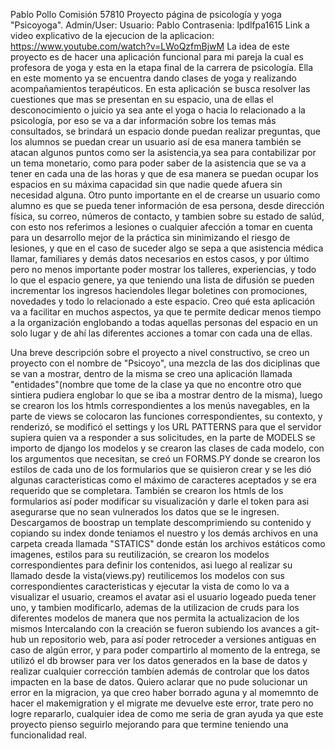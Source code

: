 Pablo Pollo 
Comisión 57810
Proyecto página de psicología y yoga "Psicoyoga".
Admin/User:
Usuario: Pablo
Contrasenia: lpdlfpa1615
Link a video explicativo de la ejecucion de la aplicacion: https://www.youtube.com/watch?v=LWoQzfmBjwM
La idea de este proyecto es de hacer una aplicación funcional para mi pareja la cual es profesora de yoga y esta en la etapa final de la carrera de psicología. Ella en este momento ya se encuentra dando clases de yoga y realizando acompañamientos terapéuticos.
En esta aplicación se busca resolver las cuestiones que mas se presentan en su espacio, una de ellas el desconocimiento o juicio ya sea ante el yoga o hacia lo relacionado a la psicología, por eso se va a dar información sobre los temas más consultados, se brindará un espacio donde puedan realizar preguntas, que los alumnos se puedan crear un usuario así de esa manera también se atacan algunos puntos como ser la asistencia,ya sea para contabilizar por un tema monetario, como para poder saber de la asistencia que se va a tener en cada una de las horas y que de esa manera se puedan ocupar los espacios en su máxima capacidad sin que nadie quede afuera sin necesidad alguna. Otro punto importante en el de crearse un usuario como alumno es que se pueda tener información de esa persona, desde dirección física, su correo, números de contacto, y tambien sobre su estado de salúd, con esto nos referimos a lesiones o cualquier afección a tomar en cuenta para un desarrollo mejor de la práctica sin minimizando el riesgo de lesiones, y que en el caso de suceder algo se sepa a que asistencia médica llamar, familiares y demás datos necesarios en estos casos, y por último pero no menos importante poder mostrar los talleres, experiencias, y todo lo que el espacio genere, ya que teniendo una lista de difusión se pueden incrementar los ingresos haciendoles llegar boletines con promociones, novedades y todo lo relacionado a este espacio.
Creo qué esta aplicación va a facilitar en muchos aspectos, ya que te permite dedicar menos tiempo a la organización englobando a todas aquellas personas del espacio en un solo lugar y de ahí las diferentes acciones a tomar con cada una de ellas.

Una breve descripción sobre el proyecto a nivel constructivo, se creo un proyecto con el nombre de "Psicoyo", una mezcla de las dos diciplinas que se van a mostrar, dentro de la misma se creo una aplicación llamada "entidades"(nombre que tome de la clase ya que no encontre otro que sintiera pudiera englobar lo que se iba a mostrar dentro de la misma), luego se crearon los los htmls correspondientes a los menús navegables, en la parte de views se colocaron las funciones correspondientes, su contexto, y renderizó, se modificó el settings y los URL PATTERNS para que el servidor supiera quien va a responder a sus solicitudes, en la parte de MODELS se importo de django los modelos y se crearon las clases de cada modelo, con los argumentos que necesitan, se creó un FORMS.PY donde se crearon los estilos de cada uno de los formularios que se quisieron crear y se les dió algunas caracteristicas como el máximo de caracteres aceptados y se era requerido que se completara. También se crearon los htmls de los formularios así poder modificar su visualización y darle el token para asi asegurarse que no sean vulnerados los datos que se le ingresen. Descargamos de boostrap un template descomprimiendo su contenido y copiando su index donde teniamos el nuestro y los demás archivos en una carpeta creada llamada "STATICS" donde están los archivos estáticos como imagenes, estilos para su reutilización, se crearon los modelos correspondientes para definir los contenidos, asi luego al realizar su llamado desde la vista(views.py) reutilicemos los modelos con sus correspondientes caracteristicas y ejecutar la vista de como lo va a visualizar el usuario, creamos el avatar asi el usuario logeado pueda tener uno, y tambien modificarlo, ademas de la utilizacion de cruds para los diferentes modelos de manera que nos permita la actualizacion de los mismos
Intercalando con la creación se fueron subiendo los avances a git-hub un repositorio web, para así poder retroceder a versiones antiguas en caso de algún error, y para poder compartirlo al momento de la entrega, se utilizó el db browser para ver los datos generados en la base de datos y realizar cualquier corrección tambíen además de controlar que los datos impacten en la base de datos.
Quiero aclarar que no pude solucionar un error en la migracion, ya que creo haber borrado aguna y al momemnto de hacer el makemigration y el migrate me devuelve este error, trate pero no logre repararlo, cualquier idea de como me seria de gran ayuda ya que este proyecto pienso seguirlo mejorando para que termine teniendo una funcionalidad real.

